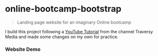 # online-bootcamp-bootstrap
 >Landing page website for an imaginary Online bootcamp

I build this project following a [YouTube Tutorial](https://www.youtube.com/watch?v=4sosXZsdy-s&t=186s) from the channel Traversy Media and made some changes on my own for practice.

### Website Demo
